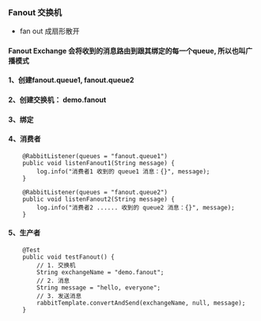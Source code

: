 ### Fanout 交换机
* fan out 成扇形散开
#### Fanout Exchange 会将收到的消息路由到跟其绑定的每一个queue, 所以也叫广播模式
#### 1、创建fanout.queue1, fanout.queue2
#### 2、创建交换机： demo.fanout
#### 3、绑定
#### 4、消费者
```
    @RabbitListener(queues = "fanout.queue1")
    public void listenFanout1(String message) {
        log.info("消费者1 收到的 queue1 消息：{}", message);
    }

    @RabbitListener(queues = "fanout.queue2")
    public void listenFanout2(String message) {
        log.info("消费者2 ...... 收到的 queue2 消息：{}", message);
    }
```

#### 5、生产者
```
    @Test
    public void testFanout() {
        // 1. 交换机
        String exchangeName = "demo.fanout";
        // 2. 消息
        String message = "hello, everyone";
        // 3. 发送消息
        rabbitTemplate.convertAndSend(exchangeName, null, message);
    }
```
